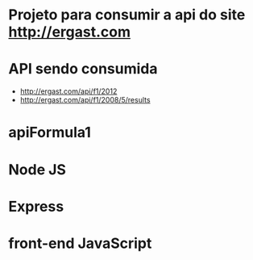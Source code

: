 # Projeto para consumir a api do site http://ergast.com
# API sendo consumida
* http://ergast.com/api/f1/2012
* http://ergast.com/api/f1/2008/5/results
	
# apiFormula1
# Node JS
# Express
# front-end JavaScript
